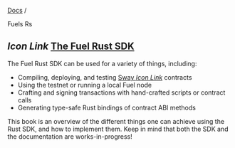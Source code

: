 [Docs](https://docs.fuel.network/) /

Fuels Rs

## _Icon Link_ [The Fuel Rust SDK](https://docs.fuel.network/docs/fuels-rs/\#the-fuel-rust-sdk)

The Fuel Rust SDK can be used for a variety of things, including:

- Compiling, deploying, and testing [Sway _Icon Link_](https://github.com/FuelLabs/sway) contracts
- Using the testnet or running a local Fuel node
- Crafting and signing transactions with hand-crafted scripts or contract calls
- Generating type-safe Rust bindings of contract ABI methods

This book is an overview of the different things one can achieve using the Rust SDK, and how to implement them. Keep in mind that both the SDK and the documentation are works-in-progress!